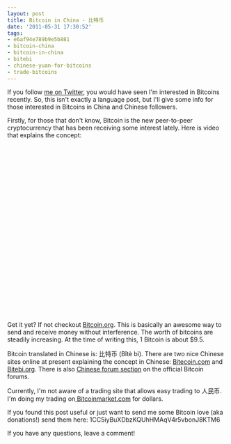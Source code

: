 ```yaml
---
layout: post
title: Bitcoin in China - 比特币
date: '2011-05-31 17:30:52'
tags:
- e6af94e789b9e5b881
- bitcoin-china
- bitcoin-in-china
- bitebi
- chinese-yuan-for-bitcoins
- trade-bitcoins
---
```


If you follow <a href="http://twitter.com/confusedlaowai">me on Twitter</a>, you would have seen I'm interested in Bitcoins recently. So, this isn't exactly a language post, but I'll give some info for those interested in Bitcoins in China and Chinese followers.

Firstly, for those that don't know, Bitcoin is the new peer-to-peer cryptocurrency that has been receiving some interest lately. Here is video that explains the concept:

<div align="center"><object width="480" height="390"><param name="movie" value="http://www.youtube.com/v/Um63OQz3bjo?fs=1&amp;hl=en_US"></param><param name="allowFullScreen" value="true"></param><param name="allowscriptaccess" value="always"></param><embed src="http://www.youtube.com/v/Um63OQz3bjo?fs=1&amp;hl=en_US" type="application/x-shockwave-flash" width="480" height="390" allowscriptaccess="always" allowfullscreen="true"></embed></object></div>

Get it yet? If not checkout <a href="http://bitcoin.org">Bitcoin.org</a>. This is basically an awesome way to send and receive money without interference. The worth of bitcoins are steadily increasing. At the time of writing this, 1 Bitcoin is about $9.5.

Bitcoin translated in Chinese is: 比特币 (Bǐtè bì). There are two nice Chinese sites online at present explaining the concept in Chinese: <a href="Bitecoin.com">Bitecoin.com</a> and <a href="Bitebi.org">Bitebi.org</a>. There is also <a href="http://forum.bitcoin.org/index.php?board=30.0">Chinese forum section</a> on the official Bitcoin forums.

Currently, I'm not aware of a trading site that allows easy trading to 人民币. I'm doing my trading on<a href="http://bitcoinmarket.com"> Bitcoinmarket.com</a> for dollars.

If you found this post useful or just want to send me some Bitcoin love (aka donations!) send them here: 1CC5iyBuXDbzKQUhHMAqV4r5vbonJ8KTM6

If you have any questions, leave a comment!